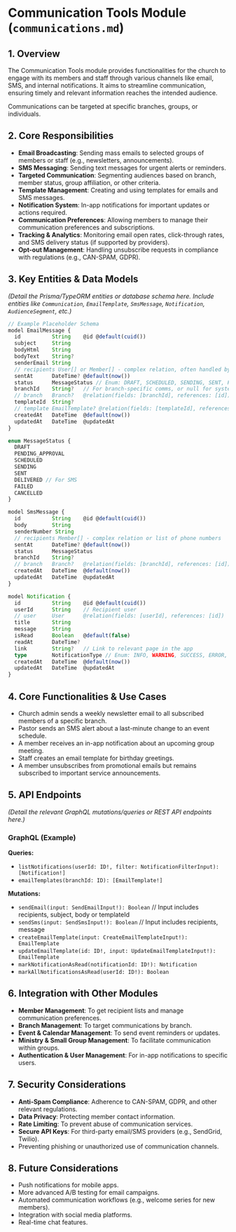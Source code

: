 # Communication Tools Module (`communications.md`)

## 1. Overview

The Communication Tools module provides functionalities for the church to engage with its members and staff through various channels like email, SMS, and internal notifications. It aims to streamline communication, ensuring timely and relevant information reaches the intended audience.

Communications can be targeted at specific branches, groups, or individuals.

## 2. Core Responsibilities

-   **Email Broadcasting**: Sending mass emails to selected groups of members or staff (e.g., newsletters, announcements).
-   **SMS Messaging**: Sending text messages for urgent alerts or reminders.
-   **Targeted Communication**: Segmenting audiences based on branch, member status, group affiliation, or other criteria.
-   **Template Management**: Creating and using templates for emails and SMS messages.
-   **Notification System**: In-app notifications for important updates or actions required.
-   **Communication Preferences**: Allowing members to manage their communication preferences and subscriptions.
-   **Tracking & Analytics**: Monitoring email open rates, click-through rates, and SMS delivery status (if supported by providers).
-   **Opt-out Management**: Handling unsubscribe requests in compliance with regulations (e.g., CAN-SPAM, GDPR).

## 3. Key Entities & Data Models

*(Detail the Prisma/TypeORM entities or database schema here. Include entities like `Communication`, `EmailTemplate`, `SmsMessage`, `Notification`, `AudienceSegment`, etc.)*

```typescript
// Example Placeholder Schema
model EmailMessage {
  id          String    @id @default(cuid())
  subject     String
  bodyHtml    String
  bodyText    String?
  senderEmail String
  // recipients User[] or Member[] - complex relation, often handled by a junction table or list of emails
  sentAt      DateTime? @default(now())
  status      MessageStatus // Enum: DRAFT, SCHEDULED, SENDING, SENT, FAILED
  branchId    String?   // For branch-specific comms, or null for system-wide
  // branch   Branch?   @relation(fields: [branchId], references: [id])
  templateId  String?
  // template EmailTemplate? @relation(fields: [templateId], references: [id])
  createdAt   DateTime  @default(now())
  updatedAt   DateTime  @updatedAt
}

enum MessageStatus {
  DRAFT
  PENDING_APPROVAL
  SCHEDULED
  SENDING
  SENT
  DELIVERED // For SMS
  FAILED
  CANCELLED
}

model SmsMessage {
  id          String    @id @default(cuid())
  body        String
  senderNumber String
  // recipients Member[] - complex relation or list of phone numbers
  sentAt      DateTime? @default(now())
  status      MessageStatus
  branchId    String?
  // branch   Branch?   @relation(fields: [branchId], references: [id])
  createdAt   DateTime  @default(now())
  updatedAt   DateTime  @updatedAt
}

model Notification {
  id          String    @id @default(cuid())
  userId      String    // Recipient user
  // user     User      @relation(fields: [userId], references: [id])
  title       String
  message     String
  isRead      Boolean   @default(false)
  readAt      DateTime?
  link        String?   // Link to relevant page in the app
  type        NotificationType // Enum: INFO, WARNING, SUCCESS, ERROR, EVENT_REMINDER
  createdAt   DateTime  @default(now())
  updatedAt   DateTime  @updatedAt
}
```

## 4. Core Functionalities & Use Cases

-   Church admin sends a weekly newsletter email to all subscribed members of a specific branch.
-   Pastor sends an SMS alert about a last-minute change to an event schedule.
-   A member receives an in-app notification about an upcoming group meeting.
-   Staff creates an email template for birthday greetings.
-   A member unsubscribes from promotional emails but remains subscribed to important service announcements.

## 5. API Endpoints

*(Detail the relevant GraphQL mutations/queries or REST API endpoints here.)*

### GraphQL (Example)

**Queries:**
-   `listNotifications(userId: ID!, filter: NotificationFilterInput): [Notification!]`
-   `emailTemplates(branchId: ID): [EmailTemplate!]`

**Mutations:**
-   `sendEmail(input: SendEmailInput!): Boolean` // Input includes recipients, subject, body or templateId
-   `sendSms(input: SendSmsInput!): Boolean`   // Input includes recipients, message
-   `createEmailTemplate(input: CreateEmailTemplateInput!): EmailTemplate`
-   `updateEmailTemplate(id: ID!, input: UpdateEmailTemplateInput!): EmailTemplate`
-   `markNotificationAsRead(notificationId: ID!): Notification`
-   `markAllNotificationsAsRead(userId: ID!): Boolean`

## 6. Integration with Other Modules

-   **Member Management**: To get recipient lists and manage communication preferences.
-   **Branch Management**: To target communications by branch.
-   **Event & Calendar Management**: To send event reminders or updates.
-   **Ministry & Small Group Management**: To facilitate communication within groups.
-   **Authentication & User Management**: For in-app notifications to specific users.

## 7. Security Considerations

-   **Anti-Spam Compliance**: Adherence to CAN-SPAM, GDPR, and other relevant regulations.
-   **Data Privacy**: Protecting member contact information.
-   **Rate Limiting**: To prevent abuse of communication services.
-   **Secure API Keys**: For third-party email/SMS providers (e.g., SendGrid, Twilio).
-   Preventing phishing or unauthorized use of communication channels.

## 8. Future Considerations

-   Push notifications for mobile apps.
-   More advanced A/B testing for email campaigns.
-   Automated communication workflows (e.g., welcome series for new members).
-   Integration with social media platforms.
-   Real-time chat features.
